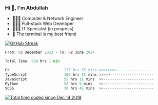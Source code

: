 <h3>Hi 👋, I'm Abdullah</h3>

- 👷🏼‍♂️ Computer & Network Engineer
- 👨🏻‍💻 Full-stack Web Developer
- 👨🏻‍💻 IT Specialist (in progress)
- 🖤 The terminal is my best friend

[![GitHub Streak](https://streak-stats.demolab.com?user=al3bad&theme=transparent&date_format=j%20M%5B%20Y%5D)](https://git.io/streak-stats)

<!--START_SECTION:waka-->

```python
From: 03 December 2023 - To: 02 June 2024

Total Time: 568 hrs 1 min

C#                         177 hrs 35 mins >>>>>>>>-----------------   30.97 %
TypeScript                 106 hrs 11 mins >>>>>--------------------   18.52 %
JavaScript                 55 hrs 11 mins  >>-----------------------   09.63 %
Python                     52 hrs 9 mins   >>-----------------------   09.10 %
SCSS                       36 hrs 42 mins  >>-----------------------   06.40 %
```

<!--END_SECTION:waka-->

<p>
  <a href="https://wakatime.com/@ce2a2aac-0d6b-4d65-b864-8a4bcaf12967"><img src="https://wakatime.com/badge/user/ce2a2aac-0d6b-4d65-b864-8a4bcaf12967.svg" alt="Total time coded since Dec 14 2019" /></a>
</p>
